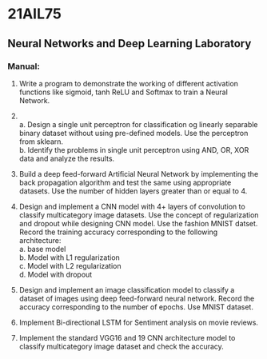 # 21AIL75 
## Neural Networks and Deep Learning Laboratory

### Manual:
1. Write a program to demonstrate the working of different activation functions like sigmoid, tanh ReLU and Softmax to train a Neural Network.

2. <br />
    a. Design a single unit perceptron for classification og linearly separable binary dataset without using pre-defined models. Use the perceptron from sklearn. <br />
    b. Identify the problems in single unit perceptron using AND, OR, XOR data and analyze the results.

3. Build a deep feed-forward Artificial Neural Network by implementing the back propagation algorithm and test the same using appropriate datasets. Use the number of hidden layers greater than or equal to 4.

4. Design and implement a CNN model with 4+ layers of convolution to classify multicategory image datasets. Use the concept of regularization and dropout while designing CNN model. Use the fashion MNIST datset. Record the training accuracy corresponding to the following architecture:<br />
    a. base model <br />
    b. Model with L1 regularization <br />
    c. Model with L2 regularization <br />
    d. Model with dropout <br />

5. Design and implement an image classification model to classify a dataset of images using deep feed-forward neural network. Record the accuracy corresponding to the number of epochs. Use MNIST dataset.

6. Implement Bi-directional LSTM for Sentiment analysis on movie reviews. 

7. Implement the standard VGG16 and 19 CNN architecture model to classify multicategory image dataset and check the accuracy.
